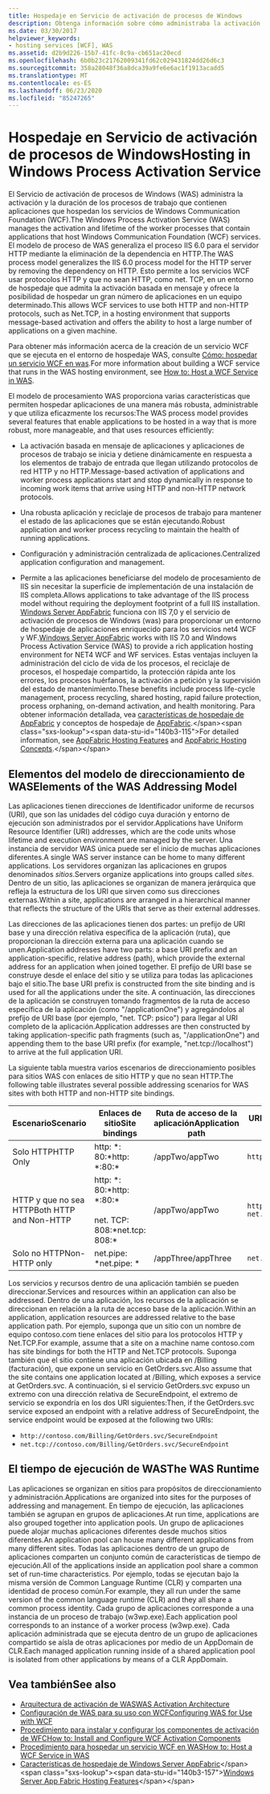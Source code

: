 ```yaml
---
title: Hospedaje en Servicio de activación de procesos de Windows
description: Obtenga información sobre cómo administraba la activación y la duración de los procesos de trabajo que contienen aplicaciones que hospedan servicios WCF.
ms.date: 03/30/2017
helpviewer_keywords:
- hosting services [WCF], WAS
ms.assetid: d2b9d226-15b7-41fc-8c9a-cb651ac20ecd
ms.openlocfilehash: 6b0b23c21762009341fd62c029431824dd26d6c3
ms.sourcegitcommit: 358a28048f36a8dca39a9fe6e6ac1f1913acadd5
ms.translationtype: MT
ms.contentlocale: es-ES
ms.lasthandoff: 06/23/2020
ms.locfileid: "85247265"
---
```

# <a name="hosting-in-windows-process-activation-service"></a><span data-ttu-id="140b3-103">Hospedaje en Servicio de activación de procesos de Windows</span><span class="sxs-lookup"><span data-stu-id="140b3-103">Hosting in Windows Process Activation Service</span></span>
<span data-ttu-id="140b3-104">El Servicio de activación de procesos de Windows (WAS) administra la activación y la duración de los procesos de trabajo que contienen aplicaciones que hospedan los servicios de Windows Communication Foundation (WCF).</span><span class="sxs-lookup"><span data-stu-id="140b3-104">The Windows Process Activation Service (WAS) manages the activation and lifetime of the worker processes that contain applications that host Windows Communication Foundation (WCF) services.</span></span> <span data-ttu-id="140b3-105">El modelo de proceso de WAS generaliza el proceso IIS 6.0 para el servidor HTTP mediante la eliminación de la dependencia en HTTP.</span><span class="sxs-lookup"><span data-stu-id="140b3-105">The WAS process model generalizes the IIS 6.0 process model for the HTTP server by removing the dependency on HTTP.</span></span> <span data-ttu-id="140b3-106">Esto permite a los servicios WCF usar protocolos HTTP y que no sean HTTP, como net. TCP, en un entorno de hospedaje que admita la activación basada en mensaje y ofrece la posibilidad de hospedar un gran número de aplicaciones en un equipo determinado.</span><span class="sxs-lookup"><span data-stu-id="140b3-106">This allows WCF services to use both HTTP and non-HTTP protocols, such as Net.TCP, in a hosting environment that supports message-based activation and offers the ability to host a large number of applications on a given machine.</span></span>  
  
 <span data-ttu-id="140b3-107">Para obtener más información acerca de la creación de un servicio WCF que se ejecuta en el entorno de hospedaje WAS, consulte [Cómo: hospedar un servicio WCF en was](how-to-host-a-wcf-service-in-was.md).</span><span class="sxs-lookup"><span data-stu-id="140b3-107">For more information about building a WCF service that runs in the WAS hosting environment, see [How to: Host a WCF Service in WAS](how-to-host-a-wcf-service-in-was.md).</span></span>  
  
 <span data-ttu-id="140b3-108">El modelo de procesamiento WAS proporciona varias características que permiten hospedar aplicaciones de una manera más robusta, administrable y que utiliza eficazmente los recursos:</span><span class="sxs-lookup"><span data-stu-id="140b3-108">The WAS process model provides several features that enable applications to be hosted in a way that is more robust, more manageable, and that uses resources efficiently:</span></span>  
  
- <span data-ttu-id="140b3-109">La activación basada en mensaje de aplicaciones y aplicaciones de procesos de trabajo se inicia y detiene dinámicamente en respuesta a los elementos de trabajo de entrada que llegan utilizando protocolos de red HTTP y no HTTP.</span><span class="sxs-lookup"><span data-stu-id="140b3-109">Message-based activation of applications and worker process applications start and stop dynamically in response to incoming work items that arrive using HTTP and non-HTTP network protocols.</span></span>  
  
- <span data-ttu-id="140b3-110">Una robusta aplicación y reciclaje de procesos de trabajo para mantener el estado de las aplicaciones que se están ejecutando.</span><span class="sxs-lookup"><span data-stu-id="140b3-110">Robust application and worker process recycling to maintain the health of running applications.</span></span>  
  
- <span data-ttu-id="140b3-111">Configuración y administración centralizada de aplicaciones.</span><span class="sxs-lookup"><span data-stu-id="140b3-111">Centralized application configuration and management.</span></span>  
  
- <span data-ttu-id="140b3-112">Permite a las aplicaciones beneficiarse del modelo de procesamiento de IIS sin necesitar la superficie de implementación de una instalación de IIS completa.</span><span class="sxs-lookup"><span data-stu-id="140b3-112">Allows applications to take advantage of the IIS process model without requiring the deployment footprint of a full IIS installation.</span></span>  
<span data-ttu-id="140b3-113">[Windows Server AppFabric](https://docs.microsoft.com/previous-versions/appfabric/ff384253(v=azure.10)) funciona con IIS 7,0 y el servicio de activación de procesos de Windows (was) para proporcionar un entorno de hospedaje de aplicaciones enriquecido para los servicios net4 WCF y WF.</span><span class="sxs-lookup"><span data-stu-id="140b3-113">[Windows Server AppFabric](https://docs.microsoft.com/previous-versions/appfabric/ff384253(v=azure.10)) works with IIS 7.0 and Windows Process Activation Service (WAS) to provide a rich application hosting environment for NET4 WCF and WF services.</span></span> <span data-ttu-id="140b3-114">Estas ventajas incluyen la administración del ciclo de vida de los procesos, el reciclaje de procesos, el hospedaje compartido, la protección rápida ante los errores, los procesos huérfanos, la activación a petición y la supervisión del estado de mantenimiento.</span><span class="sxs-lookup"><span data-stu-id="140b3-114">These benefits include process life-cycle management, process recycling, shared hosting, rapid failure protection, process orphaning, on-demand activation, and health monitoring.</span></span> <span data-ttu-id="140b3-115">Para obtener información detallada, vea [características de hospedaje de AppFabric](https://docs.microsoft.com/previous-versions/appfabric/ee677189(v=azure.10)) y conceptos de hospedaje de [AppFabric](https://docs.microsoft.com/previous-versions/appfabric/ee677371(v=azure.10)).</span><span class="sxs-lookup"><span data-stu-id="140b3-115">For detailed information, see [AppFabric Hosting Features](https://docs.microsoft.com/previous-versions/appfabric/ee677189(v=azure.10)) and [AppFabric Hosting Concepts](https://docs.microsoft.com/previous-versions/appfabric/ee677371(v=azure.10)).</span></span>  
  
## <a name="elements-of-the-was-addressing-model"></a><span data-ttu-id="140b3-116">Elementos del modelo de direccionamiento de WAS</span><span class="sxs-lookup"><span data-stu-id="140b3-116">Elements of the WAS Addressing Model</span></span>  
 <span data-ttu-id="140b3-117">Las aplicaciones tienen direcciones de Identificador uniforme de recursos (URI), que son las unidades del código cuya duración y entorno de ejecución son administrados por el servidor.</span><span class="sxs-lookup"><span data-stu-id="140b3-117">Applications have Uniform Resource Identifier (URI) addresses, which are the code units whose lifetime and execution environment are managed by the server.</span></span> <span data-ttu-id="140b3-118">Una instancia de servidor WAS única puede ser el inicio de muchas aplicaciones diferentes.</span><span class="sxs-lookup"><span data-stu-id="140b3-118">A single WAS server instance can be home to many different applications.</span></span> <span data-ttu-id="140b3-119">Los servidores organizan las aplicaciones en grupos denominados *sitios*.</span><span class="sxs-lookup"><span data-stu-id="140b3-119">Servers organize applications into groups called *sites*.</span></span> <span data-ttu-id="140b3-120">Dentro de un sitio, las aplicaciones se organizan de manera jerárquica que refleja la estructura de los URI que sirven como sus direcciones externas.</span><span class="sxs-lookup"><span data-stu-id="140b3-120">Within a site, applications are arranged in a hierarchical manner that reflects the structure of the URIs that serve as their external addresses.</span></span>  
  
 <span data-ttu-id="140b3-121">Las direcciones de las aplicaciones tienen dos partes: un prefijo de URI base y una dirección relativa específica de la aplicación (ruta), que proporcionan la dirección externa para una aplicación cuando se unen.</span><span class="sxs-lookup"><span data-stu-id="140b3-121">Application addresses have two parts: a base URI prefix and an application-specific, relative address (path), which provide the external address for an application when joined together.</span></span> <span data-ttu-id="140b3-122">El prefijo de URI base se construye desde el enlace del sitio y se utiliza para todas las aplicaciones bajo el sitio.</span><span class="sxs-lookup"><span data-stu-id="140b3-122">The base URI prefix is constructed from the site binding and is used for all the applications under the site.</span></span> <span data-ttu-id="140b3-123">A continuación, las direcciones de la aplicación se construyen tomando fragmentos de la ruta de acceso específica de la aplicación (como "/applicationOne") y agregándolos al prefijo de URI base (por ejemplo, "net. TCP: psico") para llegar al URI completo de la aplicación.</span><span class="sxs-lookup"><span data-stu-id="140b3-123">Application addresses are then constructed by taking application-specific path fragments (such as, "/applicationOne") and appending them to the base URI prefix (for example, "net.tcp://localhost") to arrive at the full application URI.</span></span>  
  
 <span data-ttu-id="140b3-124">La siguiente tabla muestra varios escenarios de direccionamiento posibles para sitios WAS con enlaces de sitio HTTP y que no sean HTTP.</span><span class="sxs-lookup"><span data-stu-id="140b3-124">The following table illustrates several possible addressing scenarios for WAS sites with both HTTP and non-HTTP site bindings.</span></span>  
  
|<span data-ttu-id="140b3-125">Escenario</span><span class="sxs-lookup"><span data-stu-id="140b3-125">Scenario</span></span>|<span data-ttu-id="140b3-126">Enlaces de sitio</span><span class="sxs-lookup"><span data-stu-id="140b3-126">Site bindings</span></span>|<span data-ttu-id="140b3-127">Ruta de acceso de la aplicación</span><span class="sxs-lookup"><span data-stu-id="140b3-127">Application path</span></span>|<span data-ttu-id="140b3-128">URI base de aplicación</span><span class="sxs-lookup"><span data-stu-id="140b3-128">Base application URIs</span></span>|  
|--------------|-------------------|----------------------|---------------------------|  
|<span data-ttu-id="140b3-129">Solo HTTP</span><span class="sxs-lookup"><span data-stu-id="140b3-129">HTTP Only</span></span>|<span data-ttu-id="140b3-130">http: \*: 80:\*</span><span class="sxs-lookup"><span data-stu-id="140b3-130">http: \*:80:\*</span></span>|<span data-ttu-id="140b3-131">/appTwo</span><span class="sxs-lookup"><span data-stu-id="140b3-131">/appTwo</span></span>|`http://localhost/appTwo/`|  
|<span data-ttu-id="140b3-132">HTTP y que no sea HTTP</span><span class="sxs-lookup"><span data-stu-id="140b3-132">Both HTTP and Non-HTTP</span></span>|<span data-ttu-id="140b3-133">http: \*: 80:\*</span><span class="sxs-lookup"><span data-stu-id="140b3-133">http: \*:80:\*</span></span><br /><br /> <span data-ttu-id="140b3-134">net. TCP: 808:\*</span><span class="sxs-lookup"><span data-stu-id="140b3-134">net.tcp: 808:\*</span></span>|<span data-ttu-id="140b3-135">/appTwo</span><span class="sxs-lookup"><span data-stu-id="140b3-135">/appTwo</span></span>|`http://localhost/appTwo/`<br />`net.tcp://localhost/appTwo/`|  
|<span data-ttu-id="140b3-136">Solo no HTTP</span><span class="sxs-lookup"><span data-stu-id="140b3-136">Non-HTTP only</span></span>|<span data-ttu-id="140b3-137">net.pipe: \*</span><span class="sxs-lookup"><span data-stu-id="140b3-137">net.pipe: \*</span></span>|<span data-ttu-id="140b3-138">/appThree</span><span class="sxs-lookup"><span data-stu-id="140b3-138">/appThree</span></span>|`net.pipe://appThree/`|  
  
 <span data-ttu-id="140b3-139">Los servicios y recursos dentro de una aplicación también se pueden direccionar.</span><span class="sxs-lookup"><span data-stu-id="140b3-139">Services and resources within an application can also be addressed.</span></span> <span data-ttu-id="140b3-140">Dentro de una aplicación, los recursos de la aplicación se direccionan en relación a la ruta de acceso base de la aplicación.</span><span class="sxs-lookup"><span data-stu-id="140b3-140">Within an application, application resources are addressed relative to the base application path.</span></span> <span data-ttu-id="140b3-141">Por ejemplo, suponga que un sitio con un nombre de equipo contoso.com tiene enlaces del sitio para los protocolos HTTP y Net.TCP.</span><span class="sxs-lookup"><span data-stu-id="140b3-141">For example, assume that a site on a machine name contoso.com has site bindings for both the HTTP and Net.TCP protocols.</span></span> <span data-ttu-id="140b3-142">Suponga también que el sitio contiene una aplicación ubicada en /Billing (facturación), que expone un servicio en GetOrders.svc.</span><span class="sxs-lookup"><span data-stu-id="140b3-142">Also assume that the site contains one application located at /Billing, which exposes a service at GetOrders.svc.</span></span> <span data-ttu-id="140b3-143">A continuación, si el servicio GetOrders.svc expuso un extremo con una dirección relativa de SecureEndpoint, el extremo de servicio se expondría en los dos URI siguientes:</span><span class="sxs-lookup"><span data-stu-id="140b3-143">Then, if the GetOrders.svc service exposed an endpoint with a relative address of SecureEndpoint, the service endpoint would be exposed at the following two URIs:</span></span>  
  
- `http://contoso.com/Billing/GetOrders.svc/SecureEndpoint`
- `net.tcp://contoso.com/Billing/GetOrders.svc/SecureEndpoint`
  
## <a name="the-was-runtime"></a><span data-ttu-id="140b3-144">El tiempo de ejecución de WAS</span><span class="sxs-lookup"><span data-stu-id="140b3-144">The WAS Runtime</span></span>  
 <span data-ttu-id="140b3-145">Las aplicaciones se organizan en sitios para propósitos de direccionamiento y administración.</span><span class="sxs-lookup"><span data-stu-id="140b3-145">Applications are organized into sites for the purposes of addressing and management.</span></span> <span data-ttu-id="140b3-146">En tiempo de ejecución, las aplicaciones también se agrupan en grupos de aplicaciones.</span><span class="sxs-lookup"><span data-stu-id="140b3-146">At run time, applications are also grouped together into application pools.</span></span> <span data-ttu-id="140b3-147">Un grupo de aplicaciones puede alojar muchas aplicaciones diferentes desde muchos sitios diferentes.</span><span class="sxs-lookup"><span data-stu-id="140b3-147">An application pool can house many different applications from many different sites.</span></span> <span data-ttu-id="140b3-148">Todas las aplicaciones dentro de un grupo de aplicaciones comparten un conjunto común de características de tiempo de ejecución.</span><span class="sxs-lookup"><span data-stu-id="140b3-148">All of the applications inside an application pool share a common set of run-time characteristics.</span></span> <span data-ttu-id="140b3-149">Por ejemplo, todas se ejecutan bajo la misma versión de Common Language Runtime (CLR) y comparten una identidad de proceso común.</span><span class="sxs-lookup"><span data-stu-id="140b3-149">For example, they all run under the same version of the common language runtime (CLR) and they all share a common process identity.</span></span> <span data-ttu-id="140b3-150">Cada grupo de aplicaciones corresponde a una instancia de un proceso de trabajo (w3wp.exe).</span><span class="sxs-lookup"><span data-stu-id="140b3-150">Each application pool corresponds to an instance of a worker process (w3wp.exe).</span></span> <span data-ttu-id="140b3-151">Cada aplicación administrada que se ejecuta dentro de un grupo de aplicaciones compartido se aísla de otras aplicaciones por medio de un AppDomain de CLR.</span><span class="sxs-lookup"><span data-stu-id="140b3-151">Each managed application running inside of a shared application pool is isolated from other applications by means of a CLR AppDomain.</span></span>  
  
## <a name="see-also"></a><span data-ttu-id="140b3-152">Vea también</span><span class="sxs-lookup"><span data-stu-id="140b3-152">See also</span></span>

- [<span data-ttu-id="140b3-153">Arquitectura de activación de WAS</span><span class="sxs-lookup"><span data-stu-id="140b3-153">WAS Activation Architecture</span></span>](was-activation-architecture.md)
- [<span data-ttu-id="140b3-154">Configuración de WAS para su uso con WCF</span><span class="sxs-lookup"><span data-stu-id="140b3-154">Configuring WAS for Use with WCF</span></span>](configuring-the-wpa--service-for-use-with-wcf.md)
- [<span data-ttu-id="140b3-155">Procedimiento para instalar y configurar los componentes de activación de WFC</span><span class="sxs-lookup"><span data-stu-id="140b3-155">How to: Install and Configure WCF Activation Components</span></span>](how-to-install-and-configure-wcf-activation-components.md)
- [<span data-ttu-id="140b3-156">Procedimiento para hospedar un servicio WCF en WAS</span><span class="sxs-lookup"><span data-stu-id="140b3-156">How to: Host a WCF Service in WAS</span></span>](how-to-host-a-wcf-service-in-was.md)
- <span data-ttu-id="140b3-157">[Características de hospedaje de Windows Server AppFabric](https://docs.microsoft.com/previous-versions/appfabric/ee677189(v=azure.10))</span><span class="sxs-lookup"><span data-stu-id="140b3-157">[Windows Server App Fabric Hosting Features](https://docs.microsoft.com/previous-versions/appfabric/ee677189(v=azure.10))</span></span>
